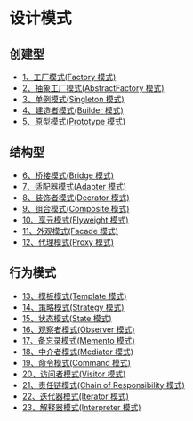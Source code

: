 # 设计模式

## 创建型

- [1、工厂模式(Factory 模式)](./chuang-jian-xing-mo-shi/gong-chang-mo-shi-factory-mo-shi.md)
- [2、抽象工厂模式(AbstractFactory 模式)](./chuang-jian-xing-mo-shi/chou-xiang-gong-chang-mo-shi.md)
- [3、单例模式(Singleton 模式)](./chuang-jian-xing-mo-shi/dan-li-mo-shi.md)
- [4、建造者模式(Builder 模式)](./chuang-jian-xing-mo-shi/jian-zao-zhe-mo-shi-builder-mo-shi.md)
- [5、原型模式(Prototype 模式)](./chuang-jian-xing-mo-shi/yuan-xing-mo-shi-prototype-mo-shi.md)

## 结构型

- [6、桥接模式(Bridge 模式)](./jie-gou-xing-mo-shi/qiao-jie-mo-shi-bridge-mo-shi.md)
- [7、适配器模式(Adapter 模式)](./jie-gou-xing-mo-shi/shi-pei-qi-mo-shi-adapter-mo-shi.md)
- [8、装饰者模式(Decrator 模式)](./jie-gou-xing-mo-shi/zhuang-shi-zhe-mo-shi-decrator-mo-shi.md)
- [9、组合模式(Composite 模式)](./jie-gou-xing-mo-shi/zu-he-mo-shi.md)
- [10、享元模式(Flyweight 模式)](./jie-gou-xing-mo-shi/xiang-yuan-mo-shi.md)
- [11、外观模式(Facade 模式)](./jie-gou-xing-mo-shi/wai-guan-mo-shi.md)
- [12、代理模式(Proxy 模式)](./jie-gou-xing-mo-shi/dai-li-mo-shi.md)

## 行为模式

- [13、模板模式(Template 模式)](./xing-wei-mo-shi/template.md)
- [14、策略模式(Strategy 模式)](./xing-wei-mo-shi/strategy.md)
- [15、状态模式(State 模式)](./xing-wei-mo-shi/state.md)
- [16、观察者模式(Observer 模式)]()
- [17、备忘录模式(Memento 模式)]()
- [18、中介者模式(Mediator 模式)]()
- [19、命令模式(Command 模式)]()
- [20、访问者模式(Visitor 模式)]()
- [21、责任链模式(Chain of Responsibility 模式)]()
- [22、迭代器模式(Iterator 模式)]()
- [23、解释器模式(Interpreter 模式)]()
